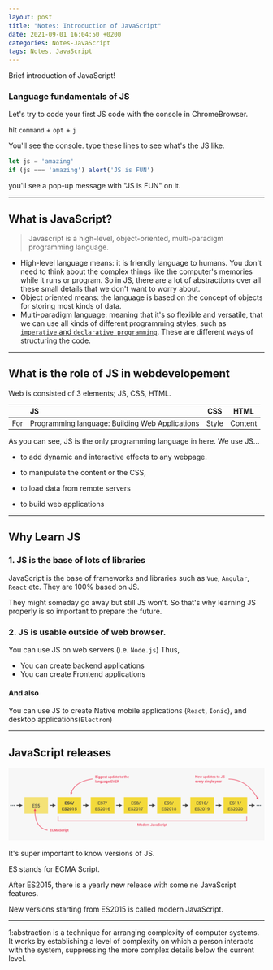 ```yaml
---
layout: post
title: "Notes: Introduction of JavaScript"
date: 2021-09-01 16:04:50 +0200
categories: Notes-JavaScript
tags: Notes, JavaScript
---
```



Brief introduction of JavaScript!

### Language fundamentals of JS



Let's try to code your first JS code with the console in ChromeBrowser.

hit `command` + `opt` + `j`

You'll see the console. type these lines to see what's the JS like.

```js
let js = 'amazing'
if (js === 'amazing') alert('JS is FUN')

```

you'll see a pop-up message with "JS is FUN" on it.

---

## What is JavaScript?

> Javascript is a high-level, object-oriented, multi-paradigm programming language.

- High-level language means: it is friendly language to humans. You don't need to think about the complex things like the computer's memories while it runs or program. So in JS, there are a lot of abstractions over all these small details that we don't want to worry about.
- Object oriented means:  the language is based on the concept of objects for storing most kinds of data.
- Multi-paradigm language: meaning that it's so flexible and versatile, that we can use all kinds of different programming styles, such as [`imperative` and `declarative programming`](http://oulico.github.io/basic_knowledge/2021/09/01/programming_paradigm.html). These are different ways of structuring the code.

---

## What is the role of JS in webdevelopement

 Web is consisted of 3 elements; JS, CSS, HTML.

|      | JS                                              | CSS   | HTML    |
| ---- | :---------------------------------------------- | ----- | ------- |
| For  | Programming language: Building Web Applications | Style | Content |

As you can see, JS is the only programming language in here. We use JS...

- to add dynamic and interactive effects to any webpage.

- to manipulate the content or the CSS,

- to load data from remote servers

- to build web applications

---



## Why Learn JS

### 1. JS is the base of lots of libraries

JavaScript is the base of frameworks and libraries such as `Vue`, `Angular`, `React` etc. They are 100% based on JS.

They might someday go away but still JS won't. So that's why learning JS properly is so important to prepare the future.

### 2. JS is usable outside of web browser. 

 You can use JS on web servers.(i.e. `Node.js`) Thus,

+ You can create backend applications
+ You can create Frontend applications



#### And also

You can use JS to create Native mobile applications (`React`, `Ionic`), and desktop applications(`Electron`)

---



## JavaScript releases



![image-20210902113548458](/assets/img/2021-09-01-JavaScript_1/image-20210902113548458.png)



It's super important to know versions of JS.

ES stands for ECMA Script.

After ES2015, there is a yearly new release with some ne JavaScript features.

New versions starting from ES2015 is called modern JavaScript.



---

<a name="footnote_1">1</a>:abstraction is a technique for arranging complexity of computer systems. It works by establishing a level of complexity on which a person interacts with the system, suppressing the more complex details below the current level.

